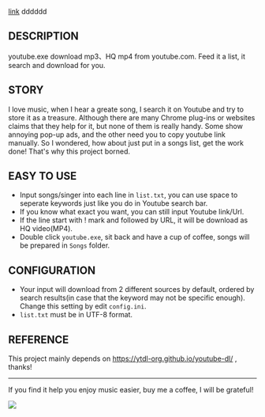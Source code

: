 [link](#DESCRIPTION) dddddd

## DESCRIPTION ##
youtube.exe download mp3、HQ mp4 from youtube.com. Feed it a list, it search and download for you.

## STORY ##
I love music, when I hear a greate song, I search it on Youtube and try to store it as a treasure. Although there are many Chrome plug-ins or websites claims that they help for it, but none of them is really handy. Some show annoying pop-up ads, and the other need you to copy youtube link manually. So I wondered, how about just put in a songs list, get the work done! That's why this project borned.

## EASY TO USE ##
- Input songs/singer into each line in `list.txt`, you can use space to seperate keywords just like you do in Youtube search bar.
- If you know what exact you want, you can still input Youtube link/Url.
- If the line start with ! mark and followed by URL, it will be download as HQ video(MP4).
- Double click `youtube.exe`, sit back and have a cup of coffee, songs will be prepared in `Songs` folder. 


## CONFIGURATION ##
- Your input will download from 2 different sources by default, ordered by search results(in case that the keyword may not be specific enough). Change this setting by edit `config.ini`.
- `list.txt` must be in UTF-8 format.

## REFERENCE ##
This project mainly depends on https://ytdl-org.github.io/youtube-dl/ , thanks!


----------

If you find it help you enjoy music easier, buy me a coffee, I will be grateful!

[![](https://www.paypalobjects.com/en_US/i/btn/btn_donateCC_LG.gif)](https://www.paypal.com/cgi-bin/webscr?cmd=_s-xclick&hosted_button_id=GJBU4VYZCULTG)



